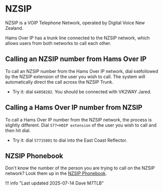 # NZSIP

NZSIP is a VOIP Telephone Network, operated by Digital Voice New Zealand.

Hams Over IP has a trunk line connected to the NZSIP network, which allows users from both networks to call each other.

## Calling an NZSIP number from Hams Over IP

To call an NZSIP number from the Hams Over IP network, dial `640`followed by the NZSIP extension of the user you wish to call. The system will automatically direct the call across the NZSIP Trunk.

* Try it: dial `64050282`. You should be connected with VK2WAY Jared.

## Calling a Hams Over IP number from NZSIP

To call a Hams Over IP number from the NZSIP network, the process is slightly different. Dial `577+HOIP extension` of the user you wish to call and then hit dial.

* Try it: dial `57715001` to dial into the East Coast Reflector.

## NZSIP Phonebook

Don't know the number of the person you are trying to call on the NZSIP network? Look them up in the [NZSIP Phonebook](https://nzsip.nz/).

!!! info "Last updated 2025-07-14 Dave M7TLB"
